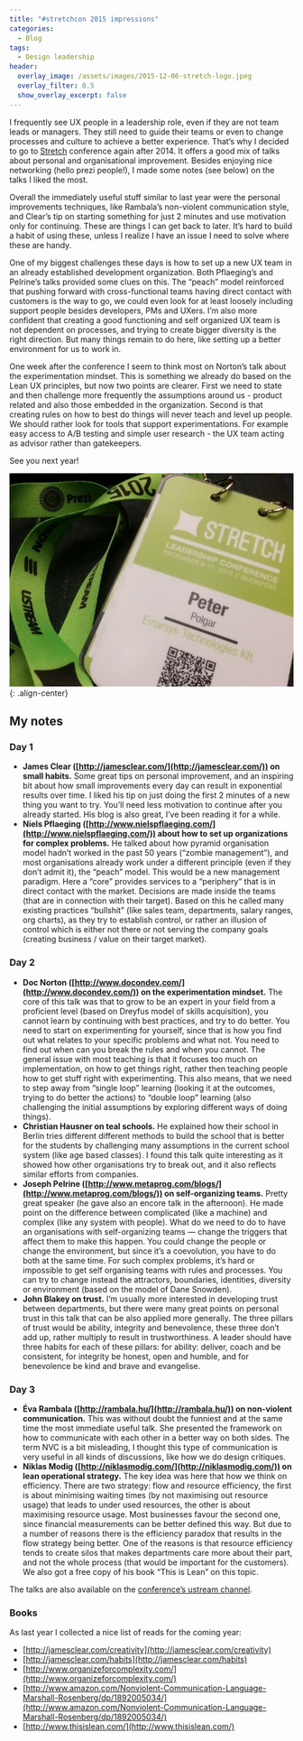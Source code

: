 ```yaml
---
title: "#stretchcon 2015 impressions"
categories:
  - Blog
tags:
  - Design leadership
header:
  overlay_image: /assets/images/2015-12-06-stretch-logo.jpeg
  overlay_filter: 0.5
  show_overlay_excerpt: false
---
```


I frequently see UX people in a leadership role, even if they are not team leads or managers. They still need to guide their teams or even to change processes and culture to achieve a better experience. That’s why I decided to go to [Stretch](http://stretchcon.com/) conference again after 2014. It offers a good mix of talks about personal and organisational improvement. Besides enjoying nice networking (hello prezi people!), I made some notes (see below) on the talks I liked the most.

Overall the immediately useful stuff similar to last year were the personal improvements techniques, like Rambala’s non-violent communication style, and Clear’s tip on starting something for just 2 minutes and use motivation only for continuing. These are things I can get back to later. It’s hard to build a habit of using these, unless I realize I have an issue I need to solve where these are handy.

One of my biggest challenges these days is how to set up a new UX team in an already established development organization. Both Pflaeging’s and Pelrine’s talks provided some clues on this. The “peach” model reinforced that pushing forward with cross-functional teams having direct contact with customers is the way to go, we could even look for at least loosely including support people besides developers, PMs and UXers. I’m also more confident that creating a good functioning and self organized UX team is not dependent on processes, and trying to create bigger diversity is the right direction. But many things remain to do here, like setting up a better environment for us to work in.

One week after the conference I seem to think most on Norton’s talk about the experimentation mindset. This is something we already do based on the Lean UX principles, but now two points are clearer. First we need to state and then challenge more frequently the assumptions around us - product related and also those embedded in the organization. Second is that creating rules on how to best do things will never teach and level up people. We should rather look for tools that support experimentations. For example easy access to A/B testing and simple user research - the UX team acting as advisor rather than gatekeepers.

See you next year!

![image-center](/assets/images/2015-12-06-stretch-badge.jpeg){: .align-center}

## My notes

### Day 1

- **James Clear ([http://jamesclear.com/](http://jamesclear.com/)) on small habits.** Some great tips on personal improvement, and an inspiring bit about how small improvements every day can result in exponential results over time. I liked his tip on just doing the first 2 minutes of a new thing you want to try. You’ll need less motivation to continue after you already started. His blog is also great, I’ve been reading it for a while.
- **Niels Pflaeging ([http://www.nielspflaeging.com/](http://www.nielspflaeging.com/)) about how to set up organizations for complex problems.** He talked about how pyramid organisation model hadn’t worked in the past 50 years (“zombie management”), and most organisations already work under a different principle (even if they don’t admit it), the “peach” model. This would be a new management paradigm. Here a “core” provides services to a “periphery” that is in direct contact with the market. Decisions are made inside the teams (that are in connection with their target). Based on this he called many existing practices “bullshit” (like sales team, departments, salary ranges, org charts), as they try to establish control, or rather an illusion of control which is either not there or not serving the company goals (creating business / value on their target market).

### Day 2

- **Doc Norton ([http://www.docondev.com/](http://www.docondev.com/)) on the experimentation mindset.** The core of this talk was that to grow to be an expert in your field from a proficient level (based on Dreyfus model of skills acquisition), you cannot learn by continuing with best practices, and try to do better. You need to start on experimenting for yourself, since that is how you find out what relates to your specific problems and what not. You need to find out when can you break the rules and when you cannot. The general issue with most teaching is that it focuses too much on implementation, on how to get things right, rather then teaching people how to get stuff right with experimenting. This also means, that we need to step away from “single loop” learning (looking it at the outcomes, trying to do better the actions) to “double loop” learning (also challenging the initial assumptions by exploring different ways of doing things).
- **Christian Hausner on teal schools.** He explained how their school in Berlin tries different different methods to build the school that is better for the students by challenging many assumptions in the current school system (like age based classes). I found this talk quite interesting as it showed how other organisations try to break out, and it also reflects similar efforts from companies.
- **Joseph Pelrine ([http://www.metaprog.com/blogs/](http://www.metaprog.com/blogs/)) on self-organizing teams.** Pretty great speaker (he gave also an encore talk in the afternoon). He made point on the difference between complicated (like a machine) and complex (like any system with people). What do we need to do to have an organisations with self-organizing teams — change the triggers that affect them to make this happen. You could change the people or change the environment, but since it’s a coevolution, you have to do both at the same time. For such complex problems, it’s hard or impossible to get self organising teams with rules and processes. You can try to change instead the attractors, boundaries, identities, diversity or environment (based on the model of Dane Snowden).
- **John Blakey on trust.** I’m usually more interested in developing trust between departments, but there were many great points on personal trust in this talk that can be also applied more generally. The three pillars of trust would be ability, integrity and benevolence, these three don’t add up, rather multiply to result in trustworthiness. A leader should have three habits for each of these pillars: for ability: deliver, coach and be consistent, for integrity be honest, open and humble, and for benevolence be kind and brave and evangelise.

### Day 3

- **Éva Rambala ([http://rambala.hu/](http://rambala.hu/)) on non-violent communication.** This was without doubt the funniest and at the same time the most immediate useful talk. She presented the framework on how to communicate with each other in a better way on both sides. The term NVC is a bit misleading, I thought this type of communication is very useful in all kinds of discussions, like how we do design critiques.
- **Niklas Modig ([http://niklasmodig.com/](http://niklasmodig.com/)) on lean operational strategy.** The key idea was here that how we think on efficiency. There are two strategy: flow and resource efficiency, the first is about minimising waiting times (by not maximising out resource usage) that leads to under used resources, the other is about maximising resource usage. Most businesses favour the second one, since financial measurements can be better defined this way. But due to a number of reasons there is the efficiency paradox that results in the flow strategy being better. One of the reasons is that resource efficiency tends to create silos that makes departments care more about their part, and not the whole process (that would be important for the customers). We also got a free copy of his book “This is Lean” on this topic.

The talks are also available on the [conference’s ustream channel](http://www.ustream.tv/stretch).

### Books

As last year I collected a nice list of reads for the coming year:

- [http://jamesclear.com/creativity](http://jamesclear.com/creativity)
- [http://jamesclear.com/habits](http://jamesclear.com/habits)
- [http://www.organizeforcomplexity.com/](http://www.organizeforcomplexity.com/)
- [http://www.amazon.com/Nonviolent-Communication-Language-Marshall-Rosenberg/dp/1892005034/](http://www.amazon.com/Nonviolent-Communication-Language-Marshall-Rosenberg/dp/1892005034/)
- [http://www.thisislean.com/](http://www.thisislean.com/)
